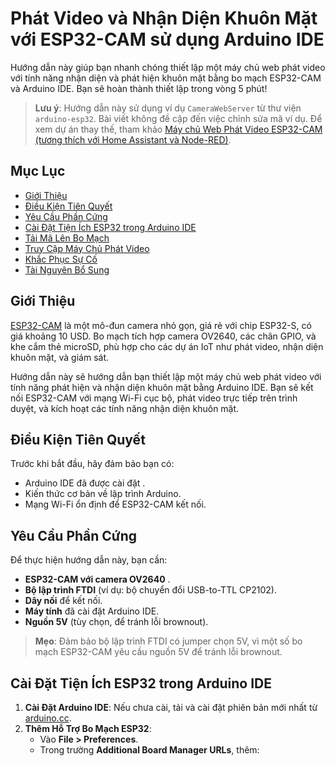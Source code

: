 # Phát Video và Nhận Diện Khuôn Mặt với ESP32-CAM sử dụng Arduino IDE

Hướng dẫn này giúp bạn nhanh chóng thiết lập một máy chủ web phát video với tính năng nhận diện và phát hiện khuôn mặt bằng bo mạch ESP32-CAM và Arduino IDE. Bạn sẽ hoàn thành thiết lập trong vòng 5 phút!

> **Lưu ý**: Hướng dẫn này sử dụng ví dụ `CameraWebServer` từ thư viện `arduino-esp32`. Bài viết không đề cập đến việc chỉnh sửa mã ví dụ. Để xem dự án thay thế, tham khảo [Máy chủ Web Phát Video ESP32-CAM (tương thích với Home Assistant và Node-RED)](https://randomnerdtutorials.com/esp32-cam-video-streaming-web-server-camera-home-assistant/).

## Mục Lục
- [Giới Thiệu](#giới-thiệu)
- [Điều Kiện Tiên Quyết](#điều-kiện-tiên-quyết)
- [Yêu Cầu Phần Cứng](#yêu-cầu-phần-cứng)
- [Cài Đặt Tiện Ích ESP32 trong Arduino IDE](#cài-đặt-tiện-ích-esp32-trong-arduino-ide)
- [Tải Mã Lên Bo Mạch](#tải-mã-lên-bo-mạch)
- [Truy Cập Máy Chủ Phát Video](#truy-cập-máy-chủ-phát-video)
- [Khắc Phục Sự Cố](#khắc-phục-sự-cố)
- [Tài Nguyên Bổ Sung](#tài-nguyên-bổ-sung)

## Giới Thiệu

[ESP32-CAM](https://makeradvisor.com/tools/esp32-cam/) là một mô-đun camera nhỏ gọn, giá rẻ với chip ESP32-S, có giá khoảng 10 USD. Bo mạch tích hợp camera OV2640, các chân GPIO, và khe cắm thẻ microSD, phù hợp cho các dự án IoT như phát video, nhận diện khuôn mặt, và giám sát.

Hướng dẫn này sẽ hướng dẫn bạn thiết lập một máy chủ web phát video với tính năng phát hiện và nhận diện khuôn mặt bằng Arduino IDE. Bạn sẽ kết nối ESP32-CAM với mạng Wi-Fi cục bộ, phát video trực tiếp trên trình duyệt, và kích hoạt các tính năng nhận diện khuôn mặt.

## Điều Kiện Tiên Quyết

Trước khi bắt đầu, hãy đảm bảo bạn có:
- Arduino IDE đã được cài đặt [](https://www.arduino.cc/en/software).
- Kiến thức cơ bản về lập trình Arduino.
- Mạng Wi-Fi ổn định để ESP32-CAM kết nối.

## Yêu Cầu Phần Cứng

Để thực hiện hướng dẫn này, bạn cần:
- **ESP32-CAM với camera OV2640** [](https://makeradvisor.com/tools/esp32-cam/).
- **Bộ lập trình FTDI** (ví dụ: bộ chuyển đổi USB-to-TTL CP2102).
- **Dây nối** để kết nối.
- **Máy tính** đã cài đặt Arduino IDE.
- **Nguồn 5V** (tùy chọn, để tránh lỗi brownout).

> **Mẹo**: Đảm bảo bộ lập trình FTDI có jumper chọn 5V, vì một số bo mạch ESP32-CAM yêu cầu nguồn 5V để tránh lỗi brownout.

## Cài Đặt Tiện Ích ESP32 trong Arduino IDE

1. **Cài Đặt Arduino IDE**: Nếu chưa cài, tải và cài đặt phiên bản mới nhất từ [arduino.cc](https://www.arduino.cc/en/software).
2. **Thêm Hỗ Trợ Bo Mạch ESP32**:
   - Vào **File > Preferences**.
   - Trong trường **Additional Board Manager URLs**, thêm:
